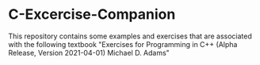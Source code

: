 # C-Excercise-Companion
This repository contains some examples and exercises that are associated with the following textbook "Exercises for Programming in C++ (Alpha Release, Version 2021-04-01) Michael D. Adams"
